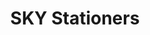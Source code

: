 ---
title: "SKY Stationers"
url: /karachi/sky-stationers-8-block-opposite-bhy-hospital-clifton/
shop: office supplies
---